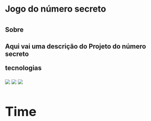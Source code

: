 
<h1>Jogo do número secreto<h1>

<h2> Sobre <h2>

<p>Aqui vai uma descrição do Projeto do número secreto<p>

tecnologias

<div>
<img src="aqui vai uma imagem">
<img src="aqui vai uma imagem">
<img src="aqui vai uma imagem">
<div>

<h1>Time<h1>
